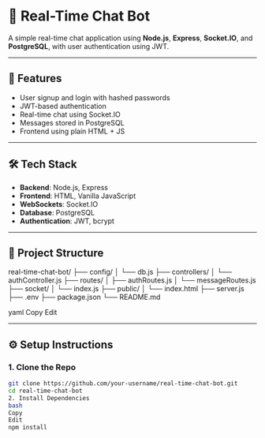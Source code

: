 # 🧠 Real-Time Chat Bot

A simple real-time chat application using **Node.js**, **Express**, **Socket.IO**, and **PostgreSQL**, with user authentication using JWT.

---

## 🚀 Features

- User signup and login with hashed passwords
- JWT-based authentication
- Real-time chat using Socket.IO
- Messages stored in PostgreSQL
- Frontend using plain HTML + JS

---

## 🛠 Tech Stack

- **Backend**: Node.js, Express
- **Frontend**: HTML, Vanilla JavaScript
- **WebSockets**: Socket.IO
- **Database**: PostgreSQL
- **Authentication**: JWT, bcrypt

---

## 📂 Project Structure

real-time-chat-bot/
├── config/
│ └── db.js
├── controllers/
│ └── authController.js
├── routes/
│ ├── authRoutes.js
│ └── messageRoutes.js
├── socket/
│ └── index.js
├── public/
│ └── index.html
├── server.js
├── .env
├── package.json
└── README.md

yaml
Copy
Edit

---

## ⚙️ Setup Instructions

### 1. Clone the Repo

```bash
git clone https://github.com/your-username/real-time-chat-bot.git
cd real-time-chat-bot
2. Install Dependencies
bash
Copy
Edit
npm install

